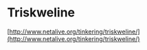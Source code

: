# Triskweline

[http://www.netalive.org/tinkering/triskweline/](http://www.netalive.org/tinkering/triskweline/)

